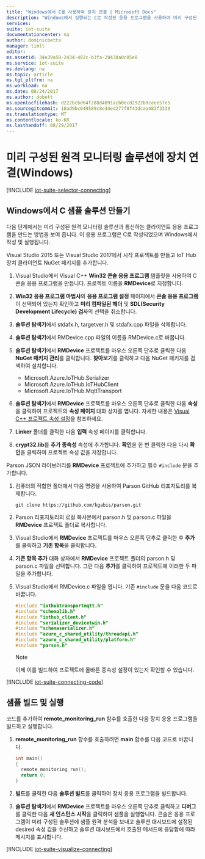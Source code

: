 ```yaml
---
title: "Windows에서 C를 사용하여 장치 연결 | Microsoft Docs"
description: "Windows에서 실행되는 C로 작성된 응용 프로그램을 사용하여 미리 구성된 Azure IoT Suite 원격 모니터링 솔루션에 장치를 연결하는 방법을 설명합니다."
services: 
suite: iot-suite
documentationcenter: na
author: dominicbetts
manager: timlt
editor: 
ms.assetid: 34e39a58-2434-482c-b3fa-29438a0c05e8
ms.service: iot-suite
ms.devlang: na
ms.topic: article
ms.tgt_pltfrm: na
ms.workload: na
ms.date: 08/24/2017
ms.author: dobett
ms.openlocfilehash: d222bcbd64f288d4091acb0ecd2922b9ceee57e5
ms.sourcegitcommit: 18ad9bc049589c8e44ed277f8f43dcaa483f3339
ms.translationtype: MT
ms.contentlocale: ko-KR
ms.lasthandoff: 08/29/2017
---
```

# <a name="connect-your-device-to-the-remote-monitoring-preconfigured-solution-windows"></a>미리 구성된 원격 모니터링 솔루션에 장치 연결(Windows)
[!INCLUDE [iot-suite-selector-connecting](../../includes/iot-suite-selector-connecting.md)]

## <a name="create-a-c-sample-solution-on-windows"></a>Windows에서 C 샘플 솔루션 만들기
다음 단계에서는 미리 구성된 원격 모니터링 솔루션과 통신하는 클라이언트 응용 프로그램을 만드는 방법을 보여 줍니다. 이 응용 프로그램은 C로 작성되었으며 Windows에서 작성 및 실행됩니다.

Visual Studio 2015 또는 Visual Studio 2017에서 시작 프로젝트를 만들고 IoT Hub 장치 클라이언트 NuGet 패키지를 추가합니다.

1. Visual Studio에서 Visual C++ **Win32 콘솔 응용 프로그램** 템플릿을 사용하여 C 콘솔 응용 프로그램을 만듭니다. 프로젝트 이름을 **RMDevice**로 지정합니다.
2. **Win32 응용 프로그램 마법사**의 **응용 프로그램 설정** 페이지에서 **콘솔 응용 프로그램**이 선택되어 있는지 확인하고 **미리 컴파일된 헤더** 및 **SDL(Security Development Lifecycle) 검사**의 선택을 취소합니다.
3. **솔루션 탐색기**에서 stdafx.h, targetver.h 및 stdafx.cpp 파일을 삭제합니다.
4. **솔루션 탐색기**에서 RMDevice.cpp 파일의 이름을 RMDevice.c로 바꿉니다.
5. **솔루션 탐색기**에서 **RMDevice** 프로젝트를 마우스 오른쪽 단추로 클릭한 다음 **NuGet 패키지 관리**를 클릭합니다. **찾아보기**를 클릭하고 다음 NuGet 패키지를 검색하여 설치합니다.
   
   * Microsoft.Azure.IoTHub.Serializer
   * Microsoft.Azure.IoTHub.IoTHubClient
   * Microsoft.Azure.IoTHub.MqttTransport
6. **솔루션 탐색기**에서 **RMDevice** 프로젝트를 마우스 오른쪽 단추로 클릭한 다음 **속성**을 클릭하여 프로젝트의 **속성 페이지** 대화 상자를 엽니다. 자세한 내용은 [Visual C++ 프로젝트 속성 설정][lnk-c-project-properties]을 참조하세요. 
7. **Linker** 폴더를 클릭한 다음 **입력** 속성 페이지를 클릭합니다.
8. **crypt32.lib**를 **추가 종속성** 속성에 추가합니다. **확인**을 한 번 클릭한 다음 다시 **확인**을 클릭하여 프로젝트 속성 값을 저장합니다.

Parson JSON 라이브러리를 **RMDevice** 프로젝트에 추가하고 필수 `#include` 문을 추가합니다.

1. 컴퓨터의 적합한 폴더에서 다음 명령을 사용하여 Parson GitHub 리포지토리를 복제합니다.

    ```
    git clone https://github.com/kgabis/parson.git
    ```

1. Parson 리포지토리의 로컬 복사본에서 parson.h 및 parson.c 파일을 **RMDevice** 프로젝트 폴더로 복사합니다.

1. Visual Studio에서 **RMDevice** 프로젝트를 마우스 오른쪽 단추로 클릭한 후 **추가**를 클릭하고 **기존 항목**을 클릭합니다.

1. **기존 항목 추가** 대화 상자에서 **RMDevice** 프로젝트 폴더의 parson.h 및 parson.c 파일을 선택합니다. 그런 다음 **추가**를 클릭하여 프로젝트에 이러한 두 파일을 추가합니다.

1. Visual Studio에서 RMDevice.c 파일을 엽니다. 기존 `#include` 문을 다음 코드로 바꿉니다.
   
    ```c
    #include "iothubtransportmqtt.h"
    #include "schemalib.h"
    #include "iothub_client.h"
    #include "serializer_devicetwin.h"
    #include "schemaserializer.h"
    #include "azure_c_shared_utility/threadapi.h"
    #include "azure_c_shared_utility/platform.h"
    #include "parson.h"
    ```

    > [!NOTE]
    > 이제 이를 빌드하여 프로젝트에 올바른 종속성 설정이 있는지 확인할 수 있습니다.

[!INCLUDE [iot-suite-connecting-code](../../includes/iot-suite-connecting-code.md)]

## <a name="build-and-run-the-sample"></a>샘플 빌드 및 실행

코드를 추가하여 **remote\_monitoring\_run** 함수를 호출한 다음 장치 응용 프로그램을 빌드하고 실행합니다.

1. **remote\_monitoring\_run** 함수를 호출하려면 **main** 함수를 다음 코드로 바꿉니다.
   
    ```c
    int main()
    {
      remote_monitoring_run();
      return 0;
    }
    ```

1. **빌드**를 클릭한 다음 **솔루션 빌드**를 클릭하여 장치 응용 프로그램을 빌드합니다.

1. **솔루션 탐색기**에서 **RMDevice** 프로젝트를 마우스 오른쪽 단추로 클릭하고 **디버그**를 클릭한 다음 **새 인스턴스 시작**을 클릭하여 샘플을 실행합니다. 콘솔은 응용 프로그램이 미리 구성된 솔루션에 샘플 원격 분석을 보내고 솔루션 대시보드에 설정된 desired 속성 값을 수신하고 솔루션 대시보드에서 호출된 메서드에 응답함에 따라 메시지를 표시합니다.

[!INCLUDE [iot-suite-visualize-connecting](../../includes/iot-suite-visualize-connecting.md)]

[lnk-c-project-properties]: https://msdn.microsoft.com/library/669zx6zc.aspx
